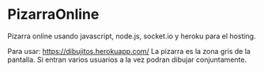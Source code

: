 # PizarraOnline

Pizarra online usando javascript, node.js, socket.io y heroku para el hosting.

Para usar: https://dibujitos.herokuapp.com/
La pizarra es la zona gris de la pantalla. Si entran varios usuarios a la vez podran dibujar conjuntamente.
